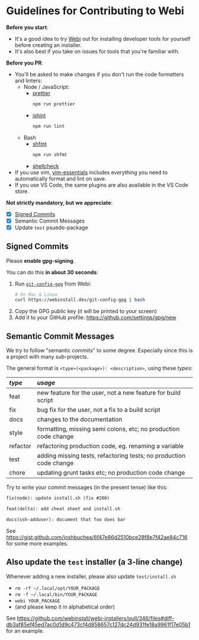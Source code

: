 # Guidelines for Contributing to Webi

**Before you start**:

- It's a good idea to try [Webi](https://webinstall.dev/) out for installing
  developer tools for yourself before creating an installer.
- It's also best if you take on issues for tools that you're familiar with.

**Before you PR**:

- You'll be asked to make changes if you don't run the code formatters and
  linters:
  - Node / JavaScript:
    - [prettier](https://webinstall.dev/prettier)
      ```bash
      npm run prettier
      ```
    - [jshint](https://webinstall.dev/jshint)
      ```bash
      npm run lint
      ```
  - Bash
    - [shfmt](https://webinstall.dev/shfmt)
      ```bash
      npm run shfmt
      ```
    - [shellcheck](https://webinstall.dev/shellcheck)
- If you use vim, [vim-essentials](https://webinstall.dev/vim-essentials)
  includes everything you need to automatically format and lint on save.
- If you use VS Code, the same plugins are also available in the VS Code store.

**Not strictly mandatory, but we appreciate**:

- [x] [Signed Commits](/git-config-gpg)
- [x] Semantic Commit Messages
- [x] Update `test` psuedo-package

## Signed Commits

Please **enable gpg-signing**.

You can do this **in about 30 seconds**:

1. Run [`git-config-gpg`](https://webinstall.dev/git-config-gpg) from Webi:
   ```bash
   # On Mac & Linux
   curl https://webinstall.dev/git-config-gpg | bash
   ```
2. Copy the GPG public key (it will be printed to your screen)
3. Add it to your GitHub profile: <https://github.com/settings/gpg/new>

## Semantic Commit Messages

We try to follow "semantic commits" to some degree. Especially since this is a
project with many sub-projects.

The general format is `<type>(<package>): <description>`, using these _types_:

| _type_   | _usage_                                                            |
| :------- | :----------------------------------------------------------------- |
| feat     | new feature for the user, not a new feature for build script       |
| fix      | bug fix for the user, not a fix to a build script                  |
| docs     | changes to the documentation                                       |
| style    | formatting, missing semi colons, etc; no production code change    |
| refactor | refactoring production code, eg. renaming a variable               |
| test     | adding missing tests, refactoring tests; no production code change |
| chore    | updating grunt tasks etc; no production code change                |

Try to write your commit messages (in the present tense) like this:

```txt
fix(node): update install.sh (fix #200)
```

```txt
feat(delta): add cheat sheet and install.sh
```

```txt
docs(ssh-adduser): document that foo does bar
```

See <https://gist.github.com/joshbuchea/6f47e86d2510bce28f8e7f42ae84c716> for
some more examples.

## Also update the `test` installer (a 3-line change)

Whenever adding a new installer, please also update `test/install.sh`

- `rm -rf ~/.local/opt/YOUR_PACKAGE`
- `rm -f ~/.local/bin/YOUR_PACKAGE`
- `webi YOUR_PACKAGE`
- (and please keep it in alphabetical order)

See
<https://github.com/webinstall/webi-installers/pull/346/files#diff-db3af85ef45ed7ac0d1d9c473cf4d858657c127dc24d931fe18a9961f17e05b1>
for an example.
